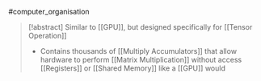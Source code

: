 #computer_organisation 
>[!abstract] Similar to [[GPU]], but designed specifically for [[Tensor Operation]]
>- Contains thousands of [[Multiply Accumulators]] that allow hardware to perform [[Matrix Multiplication]] without access [[Registers]] or [[Shared Memory]] like a [[GPU]] would